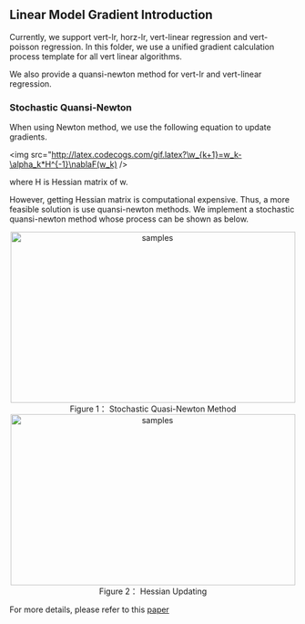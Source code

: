 ## Linear Model Gradient Introduction

Currently, we support vert-lr, horz-lr, vert-linear regression and vert-poisson regression. In this folder, we use a
unified gradient calculation process template for all vert linear algorithms.

We also provide a quansi-newton method for vert-lr and vert-linear regression.

### Stochastic Quansi-Newton

When using Newton method, we use the following equation to update gradients.

<img src="http://latex.codecogs.com/gif.latex?\w_{k+1}=w_k-\alpha_k*H^{-1}\nablaF(w_k) />

where H is Hessian matrix of w.

However, getting Hessian matrix is computational expensive. Thus, a more feasible solution is use quansi-newton methods.
We implement a stochastic quansi-newton method whose process can be shown as below.

 <div style="text-align:center", align=center>
<img src="../images/sqn_1.png" alt="samples" width="500" height="300" /><br/>
Figure 1： Stochastic Quasi-Newton Method
</div>

 <div style="text-align:center", align=center>
<img src="../images/sqn_2.png" alt="samples" width="500" height="300" /><br/>
Figure 2： Hessian Updating
</div>

For more details, please refer to this [paper](https://arxiv.org/abs/1912.00513v2)